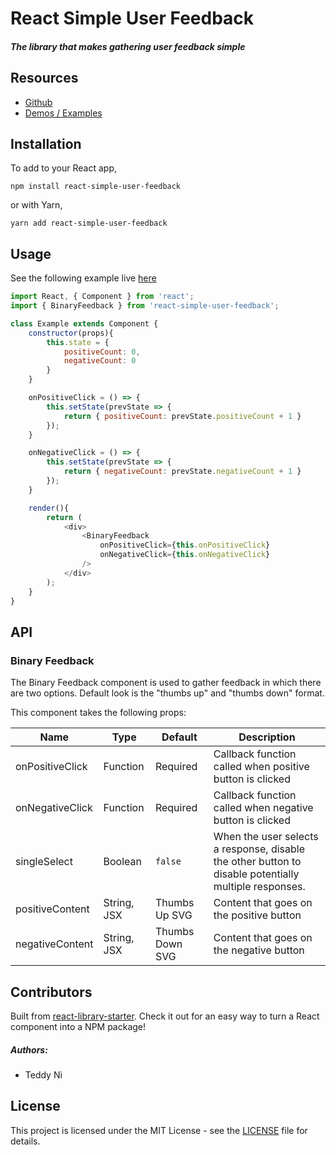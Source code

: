# React Simple User Feedback

##### The library that makes gathering user feedback simple

## Resources

* [Github](https://github.com/Teddarific/react-simple-user-feedback)
* [Demos / Examples](http://teddyni.com/react-simple-user-feedback)

## Installation

To add to your React app,

```
npm install react-simple-user-feedback
```

or with Yarn,

```
yarn add react-simple-user-feedback
```

## Usage

See the following example live [here](http://teddyni.com/react-simple-user-feedback)

````js
import React, { Component } from 'react';
import { BinaryFeedback } from 'react-simple-user-feedback';

class Example extends Component {
    constructor(props){
        this.state = {
            positiveCount: 0,
            negativeCount: 0
        }
    }

    onPositiveClick = () => {
        this.setState(prevState => {
            return { positiveCount: prevState.positiveCount + 1 }
        });
    }

    onNegativeClick = () => {
        this.setState(prevState => {
            return { negativeCount: prevState.negativeCount + 1 }
        });
    }

    render(){
        return (
            <div>
                <BinaryFeedback
                    onPositiveClick={this.onPositiveClick}
                    onNegativeClick={this.onNegativeClick}
                />
            </div>
        );
    }
}

````

## API

### Binary Feedback

The Binary Feedback component is used to gather feedback in which there are two options. Default look is the "thumbs up" and "thumbs down" format.

This component takes the following props:

| Name         | Type    | Default | Description |
| ------------ | ------- | ------- | ----------- |
| onPositiveClick | Function | Required | Callback function called when positive button is clicked |
| onNegativeClick | Function | Required | Callback function called when negative button is clicked |
| singleSelect | Boolean | `false` | When the user selects a response, disable the other button to disable potentially multiple responses. |
| positiveContent | String, JSX | Thumbs Up SVG | Content that goes on the positive button |
| negativeContent | String, JSX | Thumbs Down SVG | Content that goes on the negative button |


## Contributors

Built from [react-library-starter](https://github.com/Teddarific/react-library-starter). Check it out for an easy way to turn a React component into a NPM package!

##### Authors:
* Teddy Ni

## License
This project is licensed under the MIT License - see the [LICENSE](LICENSE) file for details.
